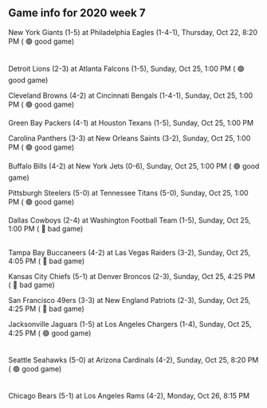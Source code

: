 ## Game info for 2020 week 7
New York Giants (1-5) at Philadelphia Eagles (1-4-1), Thursday, Oct 22, 8:20 PM (	:green_circle: good game)

<br/>Detroit Lions (2-3) at Atlanta Falcons (1-5), Sunday, Oct 25, 1:00 PM (	:green_circle: good game)

Cleveland Browns (4-2) at Cincinnati Bengals (1-4-1), Sunday, Oct 25, 1:00 PM (	:green_circle: good game)

Green Bay Packers (4-1) at Houston Texans (1-5), Sunday, Oct 25, 1:00 PM

Carolina Panthers (3-3) at New Orleans Saints (3-2), Sunday, Oct 25, 1:00 PM (	:green_circle: good game)

Buffalo Bills (4-2) at New York Jets (0-6), Sunday, Oct 25, 1:00 PM (	:green_circle: good game)

Pittsburgh Steelers (5-0) at Tennessee Titans (5-0), Sunday, Oct 25, 1:00 PM (	:green_circle: good game)

Dallas Cowboys (2-4) at Washington Football Team (1-5), Sunday, Oct 25, 1:00 PM (	:red_circle: bad game)

<br/>Tampa Bay Buccaneers (4-2) at Las Vegas Raiders (3-2), Sunday, Oct 25, 4:05 PM (	:red_circle: bad game)

Kansas City Chiefs (5-1) at Denver Broncos (2-3), Sunday, Oct 25, 4:25 PM (	:red_circle: bad game)

San Francisco 49ers (3-3) at New England Patriots (2-3), Sunday, Oct 25, 4:25 PM (	:red_circle: bad game)

Jacksonville Jaguars (1-5) at Los Angeles Chargers (1-4), Sunday, Oct 25, 4:25 PM (	:green_circle: good game)

<br/>Seattle Seahawks (5-0) at Arizona Cardinals (4-2), Sunday, Oct 25, 8:20 PM (	:green_circle: good game)

<br/>Chicago Bears (5-1) at Los Angeles Rams (4-2), Monday, Oct 26, 8:15 PM

